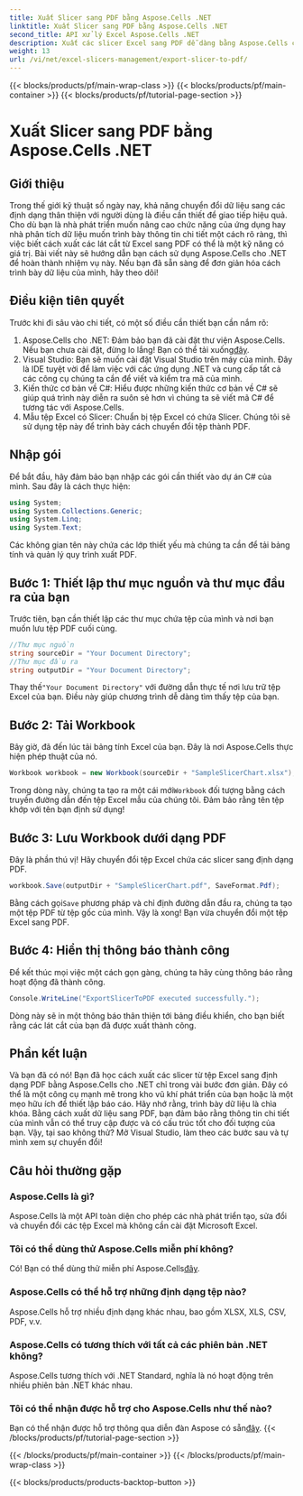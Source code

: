 ```yaml
---
title: Xuất Slicer sang PDF bằng Aspose.Cells .NET
linktitle: Xuất Slicer sang PDF bằng Aspose.Cells .NET
second_title: API xử lý Excel Aspose.Cells .NET
description: Xuất các slicer Excel sang PDF dễ dàng bằng Aspose.Cells cho .NET với hướng dẫn chi tiết này. Tối ưu hóa cách trình bày dữ liệu của bạn.
weight: 13
url: /vi/net/excel-slicers-management/export-slicer-to-pdf/
---
```


{{< blocks/products/pf/main-wrap-class >}}
{{< blocks/products/pf/main-container >}}
{{< blocks/products/pf/tutorial-page-section >}}

# Xuất Slicer sang PDF bằng Aspose.Cells .NET

## Giới thiệu
Trong thế giới kỹ thuật số ngày nay, khả năng chuyển đổi dữ liệu sang các định dạng thân thiện với người dùng là điều cần thiết để giao tiếp hiệu quả. Cho dù bạn là nhà phát triển muốn nâng cao chức năng của ứng dụng hay nhà phân tích dữ liệu muốn trình bày thông tin chi tiết một cách rõ ràng, thì việc biết cách xuất các lát cắt từ Excel sang PDF có thể là một kỹ năng có giá trị. Bài viết này sẽ hướng dẫn bạn cách sử dụng Aspose.Cells cho .NET để hoàn thành nhiệm vụ này. Nếu bạn đã sẵn sàng để đơn giản hóa cách trình bày dữ liệu của mình, hãy theo dõi!
## Điều kiện tiên quyết
Trước khi đi sâu vào chi tiết, có một số điều cần thiết bạn cần nắm rõ:
1.  Aspose.Cells cho .NET: Đảm bảo bạn đã cài đặt thư viện Aspose.Cells. Nếu bạn chưa cài đặt, đừng lo lắng! Bạn có thể tải xuống[đây](https://releases.aspose.com/cells/net/).
2. Visual Studio: Bạn sẽ muốn cài đặt Visual Studio trên máy của mình. Đây là IDE tuyệt vời để làm việc với các ứng dụng .NET và cung cấp tất cả các công cụ chúng ta cần để viết và kiểm tra mã của mình.
3. Kiến thức cơ bản về C#: Hiểu được những kiến thức cơ bản về C# sẽ giúp quá trình này diễn ra suôn sẻ hơn vì chúng ta sẽ viết mã C# để tương tác với Aspose.Cells.
4. Mẫu tệp Excel có Slicer: Chuẩn bị tệp Excel có chứa Slicer. Chúng tôi sẽ sử dụng tệp này để trình bày cách chuyển đổi tệp thành PDF.
## Nhập gói
Để bắt đầu, hãy đảm bảo bạn nhập các gói cần thiết vào dự án C# của mình. Sau đây là cách thực hiện:
```csharp
using System;
using System.Collections.Generic;
using System.Linq;
using System.Text;
```
Các không gian tên này chứa các lớp thiết yếu mà chúng ta cần để tải bảng tính và quản lý quy trình xuất PDF.
## Bước 1: Thiết lập thư mục nguồn và thư mục đầu ra của bạn
Trước tiên, bạn cần thiết lập các thư mục chứa tệp của mình và nơi bạn muốn lưu tệp PDF cuối cùng. 
```csharp
//Thư mục nguồn
string sourceDir = "Your Document Directory";
//Thư mục đầu ra
string outputDir = "Your Document Directory";
```
 Thay thế`"Your Document Directory"` với đường dẫn thực tế nơi lưu trữ tệp Excel của bạn. Điều này giúp chương trình dễ dàng tìm thấy tệp của bạn.
## Bước 2: Tải Workbook
Bây giờ, đã đến lúc tải bảng tính Excel của bạn. Đây là nơi Aspose.Cells thực hiện phép thuật của nó.
```csharp
Workbook workbook = new Workbook(sourceDir + "SampleSlicerChart.xlsx");
```
 Trong dòng này, chúng ta tạo ra một cái mới`Workbook` đối tượng bằng cách truyền đường dẫn đến tệp Excel mẫu của chúng tôi. Đảm bảo rằng tên tệp khớp với tên bạn định sử dụng!
## Bước 3: Lưu Workbook dưới dạng PDF
Đây là phần thú vị! Hãy chuyển đổi tệp Excel chứa các slicer sang định dạng PDF.
```csharp
workbook.Save(outputDir + "SampleSlicerChart.pdf", SaveFormat.Pdf);
```
 Bằng cách gọi`Save` phương pháp và chỉ định đường dẫn đầu ra, chúng ta tạo một tệp PDF từ tệp gốc của mình. Vậy là xong! Bạn vừa chuyển đổi một tệp Excel sang PDF.
## Bước 4: Hiển thị thông báo thành công
Để kết thúc mọi việc một cách gọn gàng, chúng ta hãy cùng thông báo rằng hoạt động đã thành công.
```csharp
Console.WriteLine("ExportSlicerToPDF executed successfully.");
```
Dòng này sẽ in một thông báo thân thiện tới bảng điều khiển, cho bạn biết rằng các lát cắt của bạn đã được xuất thành công.
## Phần kết luận
Và bạn đã có nó! Bạn đã học cách xuất các slicer từ tệp Excel sang định dạng PDF bằng Aspose.Cells cho .NET chỉ trong vài bước đơn giản. Đây có thể là một công cụ mạnh mẽ trong kho vũ khí phát triển của bạn hoặc là một mẹo hữu ích để thiết lập báo cáo. 
Hãy nhớ rằng, trình bày dữ liệu là chìa khóa. Bằng cách xuất dữ liệu sang PDF, bạn đảm bảo rằng thông tin chi tiết của mình vẫn có thể truy cập được và có cấu trúc tốt cho đối tượng của bạn. Vậy, tại sao không thử? Mở Visual Studio, làm theo các bước sau và tự mình xem sự chuyển đổi!
## Câu hỏi thường gặp
### Aspose.Cells là gì?
Aspose.Cells là một API toàn diện cho phép các nhà phát triển tạo, sửa đổi và chuyển đổi các tệp Excel mà không cần cài đặt Microsoft Excel.
### Tôi có thể dùng thử Aspose.Cells miễn phí không?
 Có! Bạn có thể dùng thử miễn phí Aspose.Cells[đây](https://releases.aspose.com/).
### Aspose.Cells có thể hỗ trợ những định dạng tệp nào?
Aspose.Cells hỗ trợ nhiều định dạng khác nhau, bao gồm XLSX, XLS, CSV, PDF, v.v.
### Aspose.Cells có tương thích với tất cả các phiên bản .NET không?
Aspose.Cells tương thích với .NET Standard, nghĩa là nó hoạt động trên nhiều phiên bản .NET khác nhau.
### Tôi có thể nhận được hỗ trợ cho Aspose.Cells như thế nào?
 Bạn có thể nhận được hỗ trợ thông qua diễn đàn Aspose có sẵn[đây](https://forum.aspose.com/c/cells/9).
{{< /blocks/products/pf/tutorial-page-section >}}

{{< /blocks/products/pf/main-container >}}
{{< /blocks/products/pf/main-wrap-class >}}

{{< blocks/products/products-backtop-button >}}
